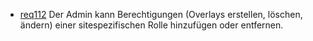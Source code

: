 * [req112](https://github.com/PolitAktiv/politaktiv-requirements/tree/master/de/requirements/req112/req112.md) Der Admin kann Berechtigungen (Overlays erstellen, löschen, ändern) einer sitespezifischen Rolle hinzufügen oder entfernen.
